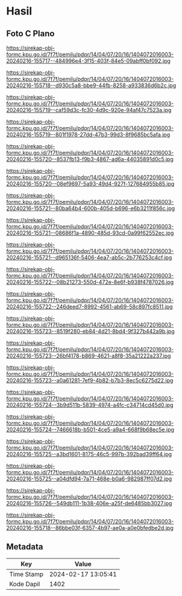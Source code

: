 # Hasil

## Foto C Plano

https://sirekap-obj-formc.kpu.go.id/7f7f/pemilu/pdpr/14/04/07/20/16/1404072016003-20240216-155717--484996e4-3f15-403f-84e5-09abff0bf092.jpg

https://sirekap-obj-formc.kpu.go.id/7f7f/pemilu/pdpr/14/04/07/20/16/1404072016003-20240216-155718--d930c5a8-bbe9-44fb-8258-a933836d6b2c.jpg

https://sirekap-obj-formc.kpu.go.id/7f7f/pemilu/pdpr/14/04/07/20/16/1404072016003-20240216-155719--caf59d3c-fc30-4d9c-920e-94af47c7523a.jpg

https://sirekap-obj-formc.kpu.go.id/7f7f/pemilu/pdpr/14/04/07/20/16/1404072016003-20240216-155719--801f1978-27dd-47b3-99d3-8f9685bc5afa.jpg

https://sirekap-obj-formc.kpu.go.id/7f7f/pemilu/pdpr/14/04/07/20/16/1404072016003-20240216-155720--8537fb13-f9b3-4867-ad6a-44035891d0c5.jpg

https://sirekap-obj-formc.kpu.go.id/7f7f/pemilu/pdpr/14/04/07/20/16/1404072016003-20240216-155720--08ef9697-5a93-49d4-927f-127684955b85.jpg

https://sirekap-obj-formc.kpu.go.id/7f7f/pemilu/pdpr/14/04/07/20/16/1404072016003-20240216-155721--80ba64b4-600b-405d-b696-e6b3211f856c.jpg

https://sirekap-obj-formc.kpu.go.id/7f7f/pemilu/pdpr/14/04/07/20/16/1404072016003-20240216-155721--08686f1a-4890-485d-93cd-0a99f62552ec.jpg

https://sirekap-obj-formc.kpu.go.id/7f7f/pemilu/pdpr/14/04/07/20/16/1404072016003-20240216-155721--d965136f-5406-4ea7-ab5c-2b776253c4cf.jpg

https://sirekap-obj-formc.kpu.go.id/7f7f/pemilu/pdpr/14/04/07/20/16/1404072016003-20240216-155722--08b21273-550d-472e-8e6f-b938f4787026.jpg

https://sirekap-obj-formc.kpu.go.id/7f7f/pemilu/pdpr/14/04/07/20/16/1404072016003-20240216-155722--246deed7-8992-4561-ab69-58c897fc8511.jpg

https://sirekap-obj-formc.kpu.go.id/7f7f/pemilu/pdpr/14/04/07/20/16/1404072016003-20240216-155723--8519f280-eb84-4d21-8bd4-9f327b442a9b.jpg

https://sirekap-obj-formc.kpu.go.id/7f7f/pemilu/pdpr/14/04/07/20/16/1404072016003-20240216-155723--26bf4178-b869-4621-a8f8-35a21222a237.jpg

https://sirekap-obj-formc.kpu.go.id/7f7f/pemilu/pdpr/14/04/07/20/16/1404072016003-20240216-155723--a0a61281-7ef9-4b82-b7b3-8ec5c6275d22.jpg

https://sirekap-obj-formc.kpu.go.id/7f7f/pemilu/pdpr/14/04/07/20/16/1404072016003-20240216-155724--3b9d511b-5839-4974-a4fc-c34714cd45d0.jpg

https://sirekap-obj-formc.kpu.go.id/7f7f/pemilu/pdpr/14/04/07/20/16/1404072016003-20240216-155724--7466618b-b501-4ce5-a9a4-668f9b68ec5e.jpg

https://sirekap-obj-formc.kpu.go.id/7f7f/pemilu/pdpr/14/04/07/20/16/1404072016003-20240216-155725--a3bd1601-8175-46c5-997b-392bad39ff64.jpg

https://sirekap-obj-formc.kpu.go.id/7f7f/pemilu/pdpr/14/04/07/20/16/1404072016003-20240216-155725--a04dfd94-7a71-468e-b0a6-982987ff07d2.jpg

https://sirekap-obj-formc.kpu.go.id/7f7f/pemilu/pdpr/14/04/07/20/16/1404072016003-20240216-155726--549db111-1b38-406e-a25f-de6485bb3027.jpg

https://sirekap-obj-formc.kpu.go.id/7f7f/pemilu/pdpr/14/04/07/20/16/1404072016003-20240216-155718--86bbe03f-6357-4b97-ae0a-a0e0bfedbe2d.jpg


## Metadata

| Key        | Value               |
| ---------- | ------------------- |
| Time Stamp | 2024-02-17 13:05:41 |
| Kode Dapil | 1402                |



